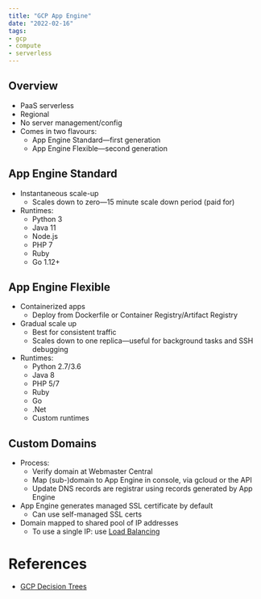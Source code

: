 ```yaml
---
title: "GCP App Engine"
date: "2022-02-16"
tags:
- gcp
- compute
- serverless
---
```


## Overview

- PaaS serverless
- Regional
- No server management/config
- Comes in two flavours:
	- App Engine Standard—first generation
	- App Engine Flexible—second generation

## App Engine Standard

- Instantaneous scale-up
	- Scales down to zero—15 minute scale down period (paid for)
- Runtimes:
	- Python 3
	- Java 11
	- Node.js
	- PHP 7
	- Ruby
	- Go 1.12+

## App Engine Flexible

- Containerized apps
	- Deploy from Dockerfile or Container Registry/Artifact Registry
- Gradual scale up
	- Best for consistent traffic
	- Scales down to one replica—useful for background tasks and SSH debugging
- Runtimes:
	- Python 2.7/3.6
	- Java 8
	- PHP 5/7
	- Ruby
	- Go
	- .Net
	- Custom runtimes

## Custom Domains

- Process:
	- Verify domain at Webmaster Central
	- Map (sub-)domain to App Engine in console, via gcloud or the API
	- Update DNS records are registrar using records generated by App Engine
- App Engine generates managed SSL certificate by default
	- Can use self-managed SSL certs
- Domain mapped to shared pool of IP addresses
	- To use a single IP: use [Load Balancing](notes/GCP%20Load%20Balancing.md)

# References

- [GCP Decision Trees](notes/moc/GCP%20Decision%20Trees.md)
